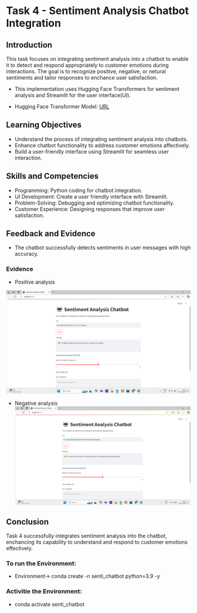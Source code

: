 # Task 4 - Sentiment Analysis Chatbot Integration

## Introduction
This task focuses on integrating sentiment analysis into a chatbot to enable it to detect and respond appropriately to customer emotions during interactions. The goal is to recognize positive, negative, or netural sentiments and tailor responses to enchance user satisfaction.

* This implementation uses Hugging Face Transformers for sentiment analysis and Streamlit for the user interface(UI).

* Hugging Face Transformer Model:
[URL](https://huggingface.co/distilbert/distilbert-base-uncased-finetuned-sst-2-english)


## Learning Objectives
* Understand the process of integrating sentiment analysis into chatbots.
* Enhance chatbot functionality to address customer emotions affectively.
* Build a user-friendly interface using Streamlit for seamless user interaction.

## Skills and Competencies
* Programming: Python coding for chatbot integration.
* UI Development: Create a user friendly interface with Streamlit.
* Problem-Solving: Debugging and optimizing chatbot functionality.
* Customer Experience: Designing responses that improve user satisfaction.

## Feedback and Evidence
* The chatbot successfully detects sentiments in user messages with high accuracy.

### Evidence
* Positive analysis

![App Screenshot](https://github.com/VigneshvickyData/Data_Branching/blob/main/positive.png?raw=true)

* Negative analysis
![App Screenshot](https://github.com/VigneshvickyData/Data_Branching/blob/main/negative.png?raw=true)


## Conclusion
Task 4 successfully integrates sentiment analysis into the chatbot, enchancing its capability to understand and respond to customer emotions effectively.

### To run the Environment: 
* Environment-> conda create -n senti_chatbot python=3.9 -y 
### Activitie the Environment:
* conda activate senti_chatbot